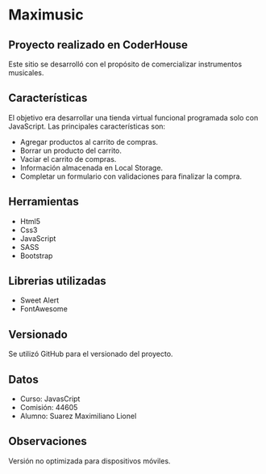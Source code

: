 # Maximusic

## Proyecto realizado en CoderHouse

Este sitio se desarrolló con el propósito de comercializar instrumentos musicales.

## Características

El objetivo era desarrollar una tienda virtual funcional programada solo con JavaScript. Las principales características son:

- Agregar productos al carrito de compras.
- Borrar un producto del carrito.
- Vaciar el carrito de compras.
- Información almacenada en Local Storage.
- Completar un formulario con validaciones para finalizar la compra.

## Herramientas

- Html5
- Css3
- JavaScript
- SASS
- Bootstrap

## Librerias utilizadas

- Sweet Alert
- FontAwesome

## Versionado

Se utilizó GitHub para el versionado del proyecto.

## Datos

- Curso: JavasCript
- Comisión: 44605
- Alumno: Suarez Maximiliano Lionel

## Observaciones

Versión no optimizada para dispositivos móviles.

